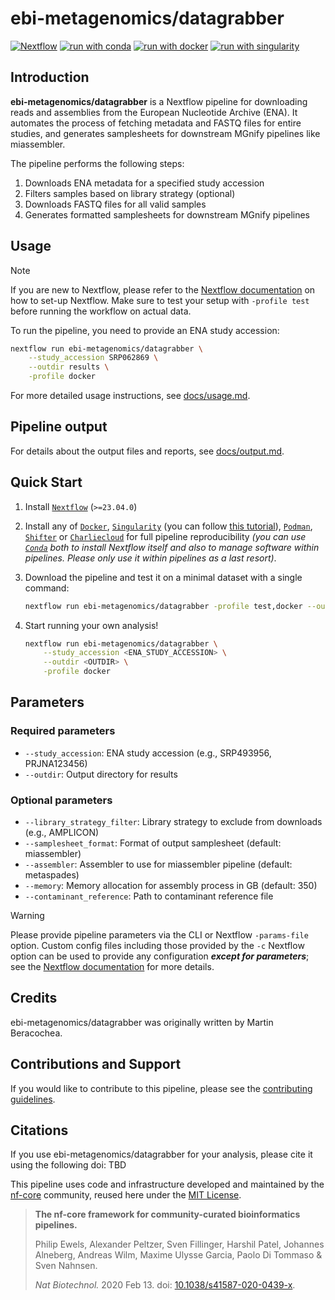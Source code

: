 # ebi-metagenomics/datagrabber

[![Nextflow](https://img.shields.io/badge/nextflow%20DSL2-%E2%89%A523.04.0-23aa62.svg)](https://www.nextflow.io/)
[![run with conda](http://img.shields.io/badge/run%20with-conda-3EB049?labelColor=000000&logo=anaconda)](https://docs.conda.io/en/latest/)
[![run with docker](https://img.shields.io/badge/run%20with-docker-0db7ed?labelColor=000000&logo=docker)](https://www.docker.com/)
[![run with singularity](https://img.shields.io/badge/run%20with-singularity-1d355c.svg?labelColor=000000)](https://sylabs.io/docs/)

## Introduction

**ebi-metagenomics/datagrabber** is a Nextflow pipeline for downloading reads and assemblies from the European Nucleotide Archive (ENA). It automates the process of fetching metadata and FASTQ files for entire studies, and generates samplesheets for downstream MGnify pipelines like miassembler.

The pipeline performs the following steps:

1. Downloads ENA metadata for a specified study accession
2. Filters samples based on library strategy (optional)
3. Downloads FASTQ files for all valid samples
4. Generates formatted samplesheets for downstream MGnify pipelines

## Usage

> [!NOTE]
> If you are new to Nextflow, please refer to the [Nextflow documentation](https://www.nextflow.io/docs/latest/getstarted.html) on how to set-up Nextflow. Make sure to test your setup with `-profile test` before running the workflow on actual data.

To run the pipeline, you need to provide an ENA study accession:

```bash
nextflow run ebi-metagenomics/datagrabber \
    --study_accession SRP062869 \
    --outdir results \
    -profile docker
```

For more detailed usage instructions, see [docs/usage.md](docs/usage.md).

## Pipeline output

For details about the output files and reports, see [docs/output.md](docs/output.md).

## Quick Start

1. Install [`Nextflow`](https://www.nextflow.io/docs/latest/getstarted.html#installation) (`>=23.04.0`)

2. Install any of [`Docker`](https://docs.docker.com/engine/installation/), [`Singularity`](https://www.sylabs.io/guides/3.0/user-guide/) (you can follow [this tutorial](https://singularity-tutorial.github.io/01-installation/)), [`Podman`](https://podman.io/), [`Shifter`](https://nersc.gitlab.io/development/shifter/how-to-use/) or [`Charliecloud`](https://hpc.github.io/charliecloud/) for full pipeline reproducibility _(you can use [`Conda`](https://conda.io/miniconda.html) both to install Nextflow itself and also to manage software within pipelines. Please only use it within pipelines as a last resort)_.

3. Download the pipeline and test it on a minimal dataset with a single command:

   ```bash
   nextflow run ebi-metagenomics/datagrabber -profile test,docker --outdir <OUTDIR>
   ```

4. Start running your own analysis!

   ```bash
   nextflow run ebi-metagenomics/datagrabber \
       --study_accession <ENA_STUDY_ACCESSION> \
       --outdir <OUTDIR> \
       -profile docker
   ```

## Parameters

### Required parameters

- `--study_accession`: ENA study accession (e.g., SRP493956, PRJNA123456)
- `--outdir`: Output directory for results

### Optional parameters

- `--library_strategy_filter`: Library strategy to exclude from downloads (e.g., AMPLICON)
- `--samplesheet_format`: Format of output samplesheet (default: miassembler)
- `--assembler`: Assembler to use for miassembler pipeline (default: metaspades)
- `--memory`: Memory allocation for assembly process in GB (default: 350)
- `--contaminant_reference`: Path to contaminant reference file

> [!WARNING]
> Please provide pipeline parameters via the CLI or Nextflow `-params-file` option. Custom config files including those provided by the `-c` Nextflow option can be used to provide any configuration _**except for parameters**_; see the [Nextflow documentation](https://www.nextflow.io/docs/latest/config.html) for more details.

## Credits

ebi-metagenomics/datagrabber was originally written by Martin Beracochea.

## Contributions and Support

If you would like to contribute to this pipeline, please see the [contributing guidelines](.github/CONTRIBUTING.md).

## Citations

If you use ebi-metagenomics/datagrabber for your analysis, please cite it using the following doi: TBD

This pipeline uses code and infrastructure developed and maintained by the [nf-core](https://nf-co.re) community, reused here under the [MIT License](https://github.com/nf-core/tools/blob/main/LICENSE).

> **The nf-core framework for community-curated bioinformatics pipelines.**
>
> Philip Ewels, Alexander Peltzer, Sven Fillinger, Harshil Patel, Johannes Alneberg, Andreas Wilm, Maxime Ulysse Garcia, Paolo Di Tommaso & Sven Nahnsen.
>
> _Nat Biotechnol._ 2020 Feb 13. doi: [10.1038/s41587-020-0439-x](https://dx.doi.org/10.1038/s41587-020-0439-x).
